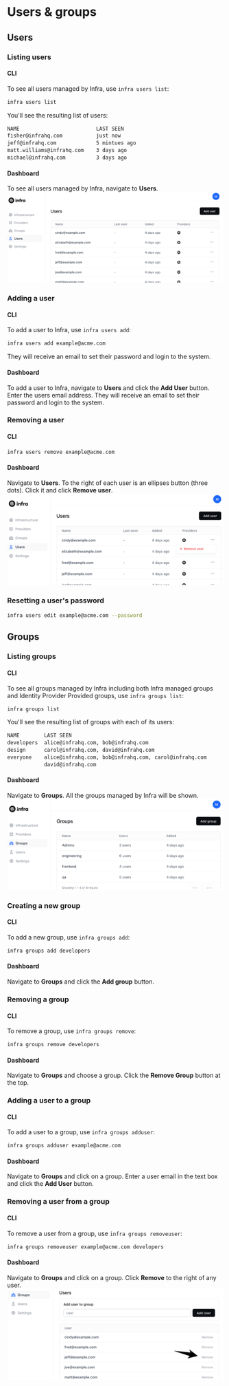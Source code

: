 # Users & groups

## Users

### Listing users

#### CLI

To see all users managed by Infra, use `infra users list`:

```bash
infra users list
```

You'll see the resulting list of users:

```bash
NAME                         LAST SEEN
fisher@infrahq.com           just now
jeff@infrahq.com             5 mintues ago
matt.williams@infrahq.com    3 days ago
michael@infrahq.com          3 days ago
```

#### Dashboard

To see all users managed by Infra, navigate to **Users**.
![View users](../images/viewusers.png)

### Adding a user

#### CLI

To add a user to Infra, use `infra users add`:

```bash
infra users add example@acme.com
```

They will receive an email to set their password and login to the system.

#### Dashboard

To add a user to Infra, navigate to **Users** and click the **Add User** button. Enter the users email address. They will receive an email to set their password and login to the system.

### Removing a user

#### CLI

```bash
infra users remove example@acme.com
```

#### Dashboard

Navigate to **Users**. To the right of each user is an ellipses button (three dots). Click it and click **Remove user**.
![Remove user](../images/removeuser.png)

### Resetting a user's password

```bash
infra users edit example@acme.com --password
```

## Groups

### Listing groups

#### CLI

To see all groups managed by Infra including both Infra managed groups and Identity Provider Provided groups, use `infra groups list`:

```bash
infra groups list
```

You'll see the resulting list of groups with each of its users:

```bash
NAME        LAST SEEN
developers  alice@infrahq.com, bob@infrahq.com
design      carol@infrahq.com, david@infrahq.com
everyone    alice@infrahq.com, bob@infrahq.com, carol@infrahq.com
            david@infrahq.com
```

#### Dashboard

Navigate to **Groups**. All the groups managed by Infra will be shown.
![List groups](../images/listgroups.png)

### Creating a new group

#### CLI

To add a new group, use `infra groups add`:

```bash
infra groups add developers
```

#### Dashboard

Navigate to **Groups** and click the **Add group** button.

### Removing a group

#### CLI

To remove a group, use `infra groups remove`:

```bash
infra groups remove developers
```

#### Dashboard

Navigate to **Groups** and choose a group. Click the **Remove Group** button at the top.

### Adding a user to a group

#### CLI

To add a user to a group, use `infra groups adduser`:

```bash
infra groups adduser example@acme.com
```

#### Dashboard

Navigate to **Groups** and click on a group. Enter a user email in the text box and click the **Add User** button.

### Removing a user from a group

#### CLI

To remove a user from a group, use `infra groups removeuser`:

```bash
infra groups removeuser example@acme.com developers
```

#### Dashboard

Navigate to **Groups** and click on a group. Click **Remove** to the right of any user.
![Remove group](../images/removeuserfromgroup.png)
